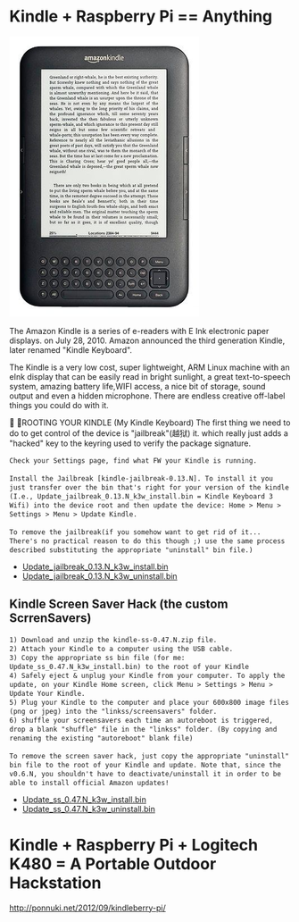 Kindle + Raspberry Pi == Anything 
=================================

![Kindle Keyboard](/imgs/raspberrypi/KindlePiPrj/340px-Amazon_Kindle_3.jpg?raw=true)

The Amazon Kindle is  a series of e-readers with E Ink electronic paper displays. on July 28, 2010. Amazon announced the third generation Kindle, later renamed "Kindle Keyboard".

The Kindle is a very low cost, super lightweight, ARM Linux machine with an eInk display that can be easily read in bright sunlight, a great text-to-speech system, amazing battery life,WIFI access, a nice bit of storage, sound output and even a hidden microphone. There are endless creative off-label things you could do with it.

 ：ROOTING  YOUR KINDLE (My Kindle Keyboard)
The first thing we need to do to get control of the device is "jailbreak"(越狱) it. which really just adds a "hacked" key to the keyring used to verify the package signature.

```
Check your Settings page, find what FW your Kindle is running.

Install the Jailbreak [kindle-jailbreak-0.13.N]. To install it you just transfer over the bin that's right for your version of the kindle (I.e., Update_jailbreak_0.13.N_k3w_install.bin = Kindle Keyboard 3 Wifi) into the device root and then update the device: Home > Menu > Settings > Menu > Update Kindle. 

To remove the jailbreak(if you somehow want to get rid of it... There's no practical reason to do this though ;) use the same process described substituting the appropriate "uninstall" bin file.)
```
- [Update_jailbreak_0.13.N_k3w_install.bin](/root/raspberrypi/RaspberryPiPrj/KindlePiPrj/kindle-jailbreak-0.13.N/Update_jailbreak_0.13.N_k3w_install.bin)
- [Update_jailbreak_0.13.N_k3w_uninstall.bin](/root/raspberrypi/RaspberryPiPrj/KindlePiPrj/kindle-jailbreak-0.13.N/Update_jailbreak_0.13.N_k3w_uninstall.bin)

Kindle Screen Saver Hack (the custom ScrrenSavers)
--------------------------------------------------
```
1) Download and unzip the kindle-ss-0.47.N.zip file.
2) Attach your Kindle to a computer using the USB cable.
3) Copy the appropriate ss bin file (for me: Update_ss_0.47.N_k3w_install.bin) to the root of your Kindle
4) Safely eject & unplug your Kindle from your computer. To apply the update, on your Kindle Home screen, click Menu > Settings > Menu > Update Your Kindle.
5) Plug your Kindle to the computer and place your 600x800 image files (png or jpeg) into the "linkss/screensavers" folder. 
6) shuffle your screensavers each time an autoreboot is triggered, drop a blank "shuffle" file in the "linkss" folder. (By copying and renaming the existing "autoreboot" blank file)

To remove the screen saver hack, just copy the appropriate "uninstall" bin file to the root of your Kindle and update. Note that, since the v0.6.N, you shouldn't have to deactivate/uninstall it in order to be able to install official Amazon updates!
```

- [Update_ss_0.47.N_k3w_install.bin](/root/raspberrypi/RaspberryPiPrj/KindlePiPrj/kindle-ss-0.47.N/Update_ss_0.47.N_k3w_install.bin)
- [Update_ss_0.47.N_k3w_uninstall.bin](/root/raspberrypi/RaspberryPiPrj/KindlePiPrj/kindle-ss-0.47.N/Update_ss_0.47.N_k3w_uninstall.bin)


Kindle + Raspberry Pi + Logitech K480 = A Portable Outdoor Hackstation
======================================================================

http://ponnuki.net/2012/09/kindleberry-pi/
